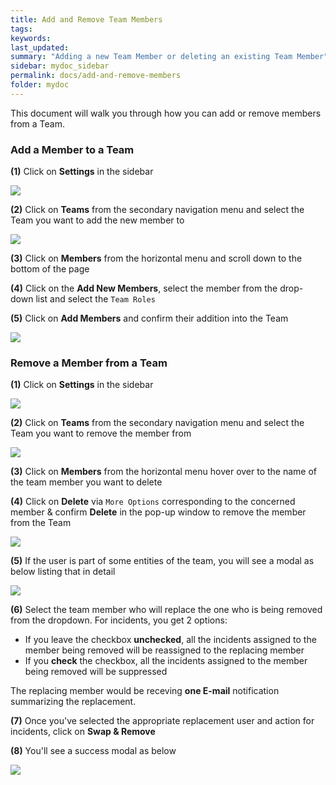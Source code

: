 ```yaml
---
title: Add and Remove Team Members
tags:
keywords:
last_updated:
summary: "Adding a new Team Member or deleting an existing Team Member"
sidebar: mydoc_sidebar
permalink: docs/add-and-remove-members
folder: mydoc
---
```


This document will walk you through how you can add or remove members from a Team.

### Add a Member to a Team

**(1)** Click on **Settings** in the sidebar

![](images/add_and_delete_users_1.png)

**(2)** Click on **Teams** from the secondary navigation menu and select the Team you want to add the new member to

![](images/add_and_delete_teams_1.png)

**(3)** Click on **Members** from the horizontal menu and scroll down to the bottom of the page

**(4)** Click on the **Add New Members**, select the member from the drop-down list and select the `Team Roles`

**(5)** Click on **Add Members** and confirm their addition into the Team

![](images/add_and_delete_teams_5.png)

### Remove a Member from a Team

**(1)** Click on **Settings** in the sidebar

![](images/add_and_delete_users_1.png)

**(2)** Click on **Teams** from the secondary navigation menu and select the Team you want to remove the member from

![](images/add_and_delete_teams_1.png)

**(3)** Click on **Members** from the horizontal menu hover over to the name of the team member you want to delete

**(4)** Click on **Delete** via `More Options` corresponding to the concerned member & confirm **Delete** in the pop-up window to remove the member from the Team

![](images/add_and_delete_teams_6.png)

**(5)** If the user is part of some entities of the team, you will see a modal as below listing that in detail

![](images/add_and_remove_members_replace_modal.png)

**(6)** Select the team member who will replace the one who is being removed from the dropdown. For incidents, you get 2 options:

- If you leave the checkbox **unchecked**, all the incidents assigned to the member being removed will be reassigned to the replacing member
- If you **check** the checkbox, all the incidents assigned to the member being removed will be suppressed

The replacing member would be receving **one E-mail** notification summarizing the replacement.

**(7)** Once you've selected the appropriate replacement user and action for incidents, click on **Swap & Remove**

**(8)** You'll see a success modal as below

![](images/add_and_remove_members_success_modal.png)

